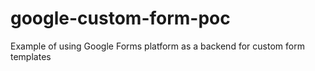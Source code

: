 # google-custom-form-poc
Example of using Google Forms platform as a backend for custom form templates
